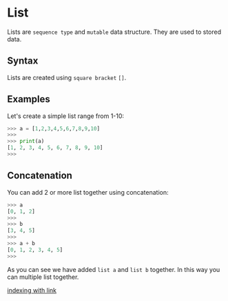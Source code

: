 # List

Lists are `sequence type` and `mutable` data structure. They are used to stored data.

## Syntax 

Lists are created using `square bracket` `[]`.

## Examples 

Let's create a simple list range from 1-10:

```py
>>> a = [1,2,3,4,5,6,7,8,9,10]
>>> 
>>> print(a)
[1, 2, 3, 4, 5, 6, 7, 8, 9, 10]
>>> 
``` 




## Concatenation

You can add 2 or more list together using concatenation:

```py
>>> a
[0, 1, 2]
>>>
>>> b
[3, 4, 5]
>>> 
>>> a + b
[0, 1, 2, 3, 4, 5]
>>> 
```

As you can see we have added `list a` and `list b` together. In this way you can multiple list together.



[indexing with link](102-IndexingWithLists.md)
